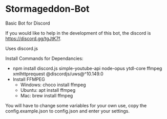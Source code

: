 # Stormageddon-Bot

Basic Bot for Discord

If you would like to help in the development of this bot, the discord is https://discord.gg/tgJtK7f.

Uses discord.js

Install Commands for Dependancies:
- npm install discord.js simple-youtube-api node-opus ytdl-core ffmpeg xmlhttprequest @discordjs/uws@^10.149.0
- Install FFMPEG
    - Windows: choco install ffmpeg
    - Ubuntu: apt install ffmpeg
    - Mac: brew install ffmpeg

You will have to change some variables for your own use, copy the config.example.json to config.json and enter your settings.